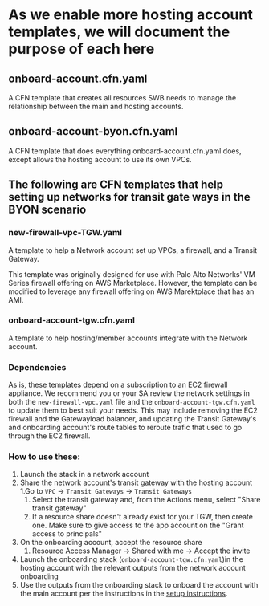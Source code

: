 # As we enable more hosting account templates, we will document the purpose of each here

## onboard-account.cfn.yaml
A CFN template that creates all resources SWB needs to manage the relationship between the main and hosting accounts.

## onboard-account-byon.cfn.yaml
A CFN template that does everything onboard-account.cfn.yaml does, except allows the hosting account to use its own VPCs.

## The following are CFN templates that help setting up networks for transit gate ways in the BYON scenario
### new-firewall-vpc-TGW.yaml
A template to help a Network account set up VPCs, a firewall, and a Transit Gateway. 

This template was originally designed for use with Palo Alto Networks' VM Series firewall offering on AWS Marketplace. However, the template can be modified to leverage any firewall offering on AWS Marektplace that has an AMI.

### onboard-account-tgw.cfn.yaml
A template to help hosting/member accounts integrate with the Network account. 

### Dependencies
As is, these templates depend on a subscription to an EC2 firewall appliance. We recommend you or your SA review the network settings in both the `new-firewall-vpc.yaml` file and the `onboard-account-tgw.cfn.yaml` to update them to best suit your needs. This may include removing the EC2 firewall and the Gatewayload balancer, and updating the Transit Gateway's and onboarding account's route tables to reroute trafic that used to go through the EC2 firewall.

### How to use these:
1. Launch the stack in a network account
1. Share the network account's transit gateway with the hosting account
    1.Go to `VPC` -> `Transit Gateways` -> `Transit Gateways`
    1. Select the transit gateway and, from the Actions menu, select "Share transit gateway" 
    1. If a resource share doesn't already exist for your TGW, then create one. Make sure to give access to the app account on the "Grant access to principals"
1. On the onboarding account, accept the resource share
    1. Resource Access Manager -> Shared with me -> Accept the invite
1. Launch the onboarding stack (`onboard-account-tgw.cfn.yaml`)in the hosting account with the relevant outputs from the network account onboarding
1. Use the outputs from the onboarding stack to onboard the account with the main account per the instructions in the [setup instructions](../../SETUP_v2p1.md).
